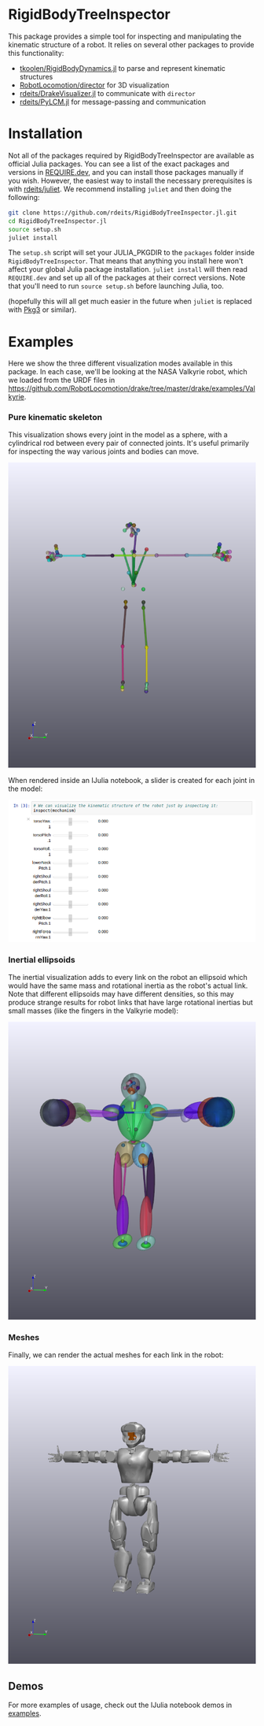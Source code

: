 # RigidBodyTreeInspector

This package provides a simple tool for inspecting and manipulating the kinematic structure of a robot. It relies on several other packages to provide this functionality:

* [tkoolen/RigidBodyDynamics.jl](https://github.com/tkoolen/RigidBodyDynamics.jl) to parse and represent kinematic structures
* [RobotLocomotion/director](https://github.com/RobotLocomotion/director) for 3D visualization
* [rdeits/DrakeVisualizer.jl](https://github.com/rdeits/DrakeVisualizer.jl) to communicate with `director`
* [rdeits/PyLCM.jl](https://github.com/rdeits/PyLCM.jl) for message-passing and communication

# Installation

Not all of the packages required by RigidBodyTreeInspector are available as official Julia packages. You can see a list of the exact packages and versions in [REQUIRE.dev](https://github.com/rdeits/RigidBodyTreeInspector.jl/blob/master/REQUIRE.dev), and you can install those packages manually if you wish. However, the easiest way to install the necessary prerequisites is with [rdeits/juliet](https://github.com/rdeits/juliet). We recommend installing `juliet` and then doing the following:

```bash
git clone https://github.com/rdeits/RigidBodyTreeInspector.jl.git
cd RigidBodyTreeInspector.jl
source setup.sh
juliet install
```

The `setup.sh` script will set your JULIA_PKGDIR to the `packages` folder inside `RigidBodyTreeInspector`. That means that anything you install here won't affect your global Julia package installation. `juliet install` will then read `REQUIRE.dev` and set up all of the packages at their correct versions. Note that you'll need to run `source setup.sh` before launching Julia, too.

(hopefully this will all get much easier in the future when `juliet` is replaced with [Pkg3](http://wildart.github.io/assets/presentation/juliacon-pkg3.html#1) or similar).

# Examples

Here we show the three different visualization modes available in this package. In each case, we'll be looking at the NASA Valkyrie robot, which we loaded from the URDF files in <https://github.com/RobotLocomotion/drake/tree/master/drake/examples/Valkyrie>.  

### Pure kinematic skeleton

This visualization shows every joint in the model as a sphere, with a cylindrical rod between every pair of connected joints. It's useful primarily for inspecting the way various joints and bodies can move.

![valkyrie skeleton](img/val_skeleton.png)

When rendered inside an IJulia notebook, a slider is created for each joint in the model:

![inspector sliders](img/sliders.png)

### Inertial ellipsoids

The inertial visualization adds to every link on the robot an ellipsoid which would have the same mass and rotational inertia as the robot's actual link. Note that different ellipsoids may have different densities, so this may produce strange results for robot links that have large rotational inertias but small masses (like the fingers in the Valkyrie model):

![valkyrie inertia](img/val_inertia.png)

### Meshes

Finally, we can render the actual meshes for each link in the robot:

![valkyrie meshes](img/val_mesh.png)

## Demos

For more examples of usage, check out the IJulia notebook demos in [examples](https://github.com/rdeits/RigidBodyTreeInspector.jl/tree/master/examples).
